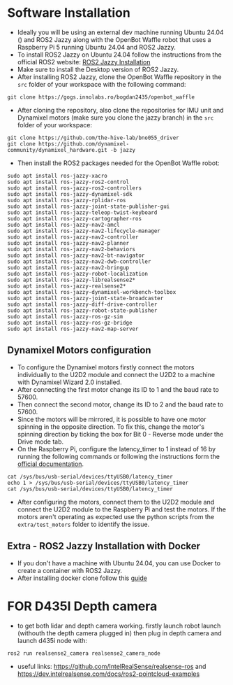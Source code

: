 # Software Installation

- Ideally you will be using an external dev machine running Ubuntu 24.04 () and ROS2 Jazzy along with the OpenBot Waffle robot that uses a Raspberry Pi 5 running Ubuntu 24.04 and ROS2 Jazzy.
- To install ROS2 Jazzy on Ubuntu 24.04 follow the instructions from the official ROS2 website: [ROS2 Jazzy Installation](https://docs.ros.org/en/jazzy/Installation/Ubuntu-Install-Debs.html)
- Make sure to install the Desktop version of ROS2 Jazzy.
- After installing ROS2 Jazzy, clone the OpenBot Waffle repository in the `src` folder of your workspace with the following command:
```
git clone https://gogs.innolabs.ro/bogdan2435/openbot_waffle
```
- After cloning the repository, also clone the repositories for IMU unit and Dynamixel motors (make sure you clone the jazzy branch) in the `src` folder of your workspace:
```
git clone https://github.com/the-hive-lab/bno055_driver
git clone https://github.com/dynamixel-community/dynamixel_hardware.git -b jazzy
```
- Then install the ROS2 packages needed for the OpenBot Waffle robot:
```
sudo apt install ros-jazzy-xacro
sudo apt install ros-jazzy-ros2-control
sudo apt install ros-jazzy-ros2-controllers
sudo apt install ros-jazzy-dynamixel-sdk
sudo apt install ros-jazzy-rplidar-ros
sudo apt install ros-jazzy-joint-state-publisher-gui
sudo apt install ros-jazzy-teleop-twist-keyboard
sudo apt install ros-jazzy-cartographer-ros
sudo apt install ros-jazzy-nav2-amcl
sudo apt install ros-jazzy-nav2-lifecycle-manager
sudo apt install ros-jazzy-nav2-controller
sudo apt install ros-jazzy-nav2-planner
sudo apt install ros-jazzy-nav2-behaviors
sudo apt install ros-jazzy-nav2-bt-navigator
sudo apt install ros-jazzy-nav2-dwb-controller
sudo apt install ros-jazzy-nav2-bringup
sudo apt install ros-jazzy-robot-localization
sudo apt install ros-jazzy-librealsense2*
sudo apt install ros-jazzy-realsense2*
sudo apt install ros-jazzy-dynamixel-workbench-toolbox
sudo apt install ros-jazzy-joint-state-broadcaster
sudo apt install ros-jazzy-diff-drive-controller
sudo apt install ros-jazzy-robot-state-publisher
sudo apt install ros-jazzy-ros-gz-sim
sudo apt install ros-jazzy-ros-gz-bridge
sudo apt install ros-jazzy-nav2-map-server
```

## Dynamixel Motors configuration

- To configure the Dynamixel motors firstly connect the motors individually to the U2D2 module and connect the U2D2 to a machine with Dynamixel Wizard 2.0 installed.
- After connecting the first motor change its ID to 1 and the baud rate to 57600.
- Then connect the second motor, change its ID to 2 and the baud rate to 57600.
- Since the motors will be mirrored, it is possible to have one motor spinning in the opposite direction. To fix this, change the motor's spinning direction by ticking the box for Bit 0 - Reverse mode under the Drive mode tab.
- On the Raspberry Pi, configure the latency_timer to 1 instead of 16 by running the following commands or following the instructions form the [official documentation](https://emanual.robotis.com/docs/en/parts/interface/u2d2/#linux).
```
cat /sys/bus/usb-serial/devices/ttyUSB0/latency_timer
echo 1 > /sys/bus/usb-serial/devices/ttyUSB0/latency_timer
cat /sys/bus/usb-serial/devices/ttyUSB0/latency_timer
```
- After configuring the motors, connect them to the U2D2 module and connect the U2D2 module to the Raspberry Pi and test the motors. If the motors aren't operating as expected use the python scripts from the `extra/test_motors` folder to identify the issue.



## Extra - ROS2 Jazzy Installation with Docker

- If you don't have a machine with Ubuntu 24.04, you can use Docker to create a container with ROS2 Jazzy.
- After installing docker clone follow this [guide](https://docs.ros.org/en/jazzy/How-To-Guides/Installing-on-Raspberry-Pi.html)



# FOR D435I Depth camera

- to get both lidar and depth camera working. firstly launch robot launch (withouth the depth camera plugged in) then plug in depth camera and launch d435i node with:
```
ros2 run realsense2_camera realsense2_camera_node
```
 - useful links: https://github.com/IntelRealSense/realsense-ros and https://dev.intelrealsense.com/docs/ros2-pointcloud-examples